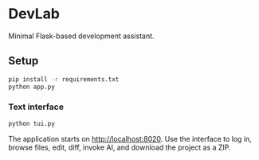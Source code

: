 # DevLab

Minimal Flask-based development assistant.

## Setup

```bash
pip install -r requirements.txt
python app.py
```

### Text interface

```bash
python tui.py
```

The application starts on [http://localhost:8020](http://localhost:8020).
Use the interface to log in, browse files, edit, diff, invoke AI, and download the project as a ZIP.
